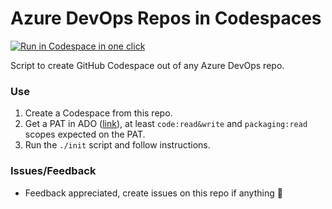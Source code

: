 # Azure DevOps Repos in Codespaces

[<img title="Run in Codespace in one click" src="https://cdn.jsdelivr.net/gh/bookish-potato/codespaces-in-codespaces@f097ccddfc401ab6b09d233dc47c3efa3f9513f6/images/badge.svg">](https://github.com/features/codespaces)

Script to create GitHub Codespace out of any Azure DevOps repo.

### Use

1. Create a Codespace from this repo.
2. Get a PAT in ADO ([link](https://devdiv.visualstudio.com/_usersSettings/tokens)), at least `code:read&write` and `packaging:read` scopes expected on the PAT.
3. Run the `./init` script and follow instructions.

### Issues/Feedback

- Feedback appreciated, create issues on this repo if anything 🤗
